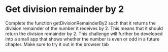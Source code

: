 # Get division remainder by 2

Complete the function getDivisionRemainderBy2 such that it returns the division remainder of the number it receives by 2. This means that it should return the division remainder by 2.
This challenge will further be developed into a small app that shows whether the number is even or odd in a future chapter.
Make sure to try it out in the browser tab 
 
